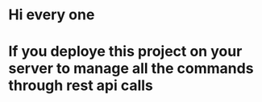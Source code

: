 # Hi every one
# If you deploye this project on your server to manage all the commands through rest api calls

